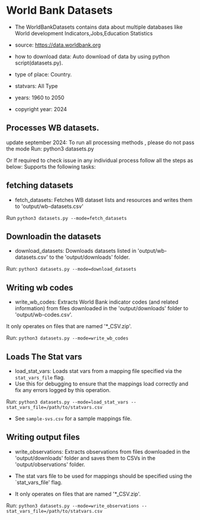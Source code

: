 # World Bank Datasets
- The WorldBankDatasets contains data about multiple databases like World development Indicators,Jobs,Education Statistics
- source: https://data.worldbank.org

- how to download data: Auto download of data by using python script(datasets.py).

- type of place: Country.

- statvars: All Type

- years: 1960 to 2050

- copyright year: 2024

## Processes WB datasets.

update september 2024:
To run all processing methods , please do not pass the mode 
Run: python3 datasets.py

Or If required to check issue in any individual process follow all the steps as below:
Supports the following tasks:


## fetching datasets
- fetch_datasets: Fetches WB dataset lists and resources and writes them to 'output/wb-datasets.csv'

Run `python3 datasets.py --mode=fetch_datasets`

## Downloadin the datasets
- download_datasets: Downloads datasets listed in 'output/wb-datasets.csv' to the 'output/downloads' folder.

Run: `python3 datasets.py --mode=download_datasets`

## Writing wb codes
- write_wb_codes: Extracts World Bank indicator codes (and related information) from files downloaded in the  'output/downloads' folder to 'output/wb-codes.csv'.

It only operates on files that are named '*_CSV.zip'.

Run: `python3 datasets.py --mode=write_wb_codes`

## Loads The Stat vars
- load_stat_vars: Loads stat vars from a mapping file specified via the `stat_vars_file` flag.
- Use this for debugging to ensure that the mappings load correctly and fix any errors logged by this operation.

Run: `python3 datasets.py --mode=load_stat_vars --stat_vars_file=/path/to/statvars.csv`

- See `sample-svs.csv` for a sample mappings file.

## Writing output files
- write_observations: Extracts observations from files downloaded in the 'output/downloads' folder and saves them to CSVs in the 'output/observations' folder.

- The stat vars file to be used for mappings should be specified using the `stat_vars_file' flag.

- It only operates on files that are named '*_CSV.zip'.

Run: `python3 datasets.py --mode=write_observations --stat_vars_file=/path/to/statvars.csv`

